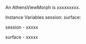 An AthensViewMorph is xxxxxxxxx.Instance Variables	session:		<Object>	surface:		<Object>session	- xxxxxsurface	- xxxxx